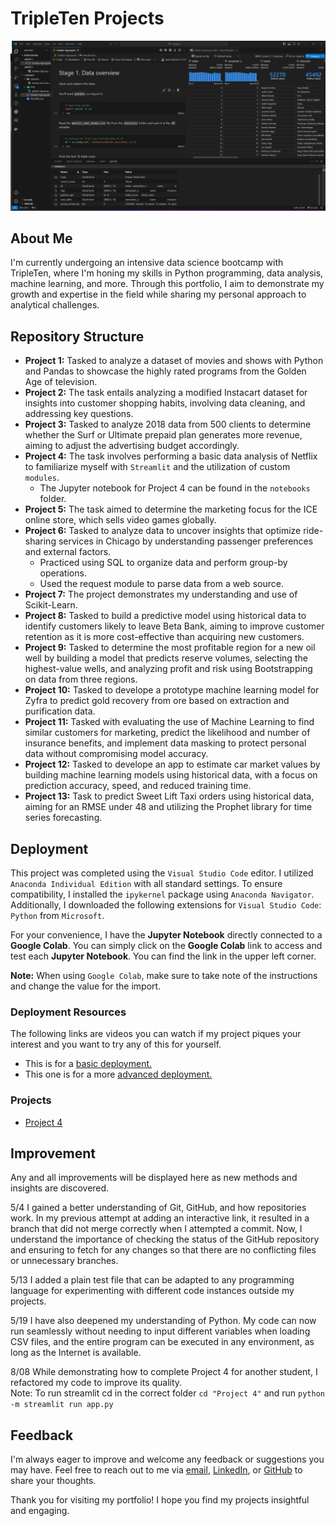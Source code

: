 # TripleTen Projects

![Golden Age](./src/img/golden-age.png)

## About Me

I'm currently undergoing an intensive data science bootcamp with TripleTen, where I'm honing my skills in Python programming, data analysis, machine learning, and more. Through this portfolio, I aim to demonstrate my growth and expertise in the field while sharing my personal approach to analytical challenges.

## Repository Structure

- **Project 1:** Tasked to analyze a dataset of movies and shows with Python and Pandas to showcase the highly rated programs from the Golden Age of television.
- **Project 2:** The task entails analyzing a modified Instacart dataset for insights into customer shopping habits, involving data cleaning, and addressing key questions.
- **Project 3:** Tasked to analyze 2018 data from 500 clients to determine whether the Surf or Ultimate prepaid plan generates more revenue, aiming to adjust the advertising budget accordingly.
- **Project 4:** The task involves performing a basic data analysis of Netflix to familiarize myself with `Streamlit` and the utilization of custom `modules`.
  - The Jupyter notebook for Project 4 can be found in the `notebooks` folder.
- **Project 5:** The task aimed to determine the marketing focus for the ICE online store, which sells video games globally.
- **Project 6:** Tasked to analyze data to uncover insights that optimize ride-sharing services in Chicago by understanding passenger preferences and external factors.  
  - Practiced using SQL to organize data and perform group-by operations.
  - Used the request module to parse data from a web source.
- **Project 7:** The project demonstrates my understanding and use of Scikit-Learn.
- **Project 8:** Tasked to build a predictive model using historical data to identify customers likely to leave Beta Bank, aiming to improve customer retention as it is more cost-effective than acquiring new customers.
- **Project 9:** Tasked to determine the most profitable region for a new oil well by building a model that predicts reserve volumes, selecting the highest-value wells, and analyzing profit and risk using Bootstrapping on data from three regions.
- **Project 10:** Tasked to develope a prototype machine learning model for Zyfra to predict gold recovery from ore based on extraction and purification data.
- **Project 11:** Tasked with evaluating the use of Machine Learning to find similar customers for marketing, predict the likelihood and number of insurance benefits, and implement data masking to protect personal data without compromising model accuracy.
- **Project 12:** Tasked to develope an app to estimate car market values by building machine learning models using historical data, with a focus on prediction accuracy, speed, and reduced training time.
- **Project 13:** Task to predict Sweet Lift Taxi orders using historical data, aiming for an RMSE under 48 and utilizing the Prophet library for time series forecasting.

## Deployment

This project was completed using the `Visual Studio Code` editor. I utilized `Anaconda Individual Edition` with all standard settings. To ensure compatibility, I installed the `ipykernel` package using `Anaconda Navigator`. Additionally, I downloaded the following extensions for `Visual Studio Code`: `Python` from `Microsoft`.

For your convenience, I have the **Jupyter Notebook** directly connected to a **Google Colab**. You can simply click on the **Google Colab** link to access and test each **Jupyter Notebook**. You can find the link in the upper left corner.

**Note:** When using `Google Colab`, make sure to take note of the instructions and change the value for the import.

### Deployment Resources

The following links are videos you can watch if my project piques your interest and you want to try any of this for yourself.

- This is for a [basic deployment.](https://www.youtube.com/watch?v=DA6ZAHBPF1U)
- This one is for a more [advanced deployment.](https://www.youtube.com/watch?v=zulGMYg0v6U)

### Projects

- [Project 4](https://data-science-sj64.onrender.com/)

## Improvement

Any and all improvements will be displayed here as new methods and insights are discovered.

5/4
I gained a better understanding of Git, GitHub, and how repositories work. In my previous attempt at adding an interactive link, it resulted in a branch that did not merge correctly when I attempted a commit. Now, I understand the importance of checking the status of the GitHub repository and ensuring to fetch for any changes so that there are no conflicting files or unnecessary branches.

5/13
I added a plain test file that can be adapted to any programming language for experimenting with different code instances outside my projects.

5/19
I have also deepened my understanding of Python. My code can now run seamlessly without needing to input different variables when loading CSV files, and the entire program can be executed in any environment, as long as the Internet is available.

8/08
While demonstrating how to complete Project 4 for another student, I refactored my code to improve its quality.  
Note: To run streamlit cd in the correct folder `cd "Project 4"` and run `python -m streamlit run app.py`

## Feedback

I'm always eager to improve and welcome any feedback or suggestions you may have. Feel free to reach out to me via [email](mailto:alexcoy06@gmail.com), [LinkedIn](https://www.linkedin.com/in/alexander-coy/), or [GitHub](https://github.com/alexcoy06) to share your thoughts.

Thank you for visiting my portfolio! I hope you find my projects insightful and engaging.
